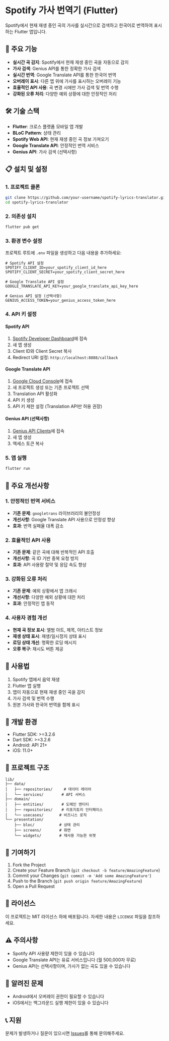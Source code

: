 # Spotify 가사 번역기 (Flutter)

Spotify에서 현재 재생 중인 곡의 가사를 실시간으로 검색하고 한국어로 번역하여 표시하는 Flutter 앱입니다.

## 🚀 주요 기능

- **실시간 곡 감지**: Spotify에서 현재 재생 중인 곡을 자동으로 감지
- **가사 검색**: Genius API를 통한 정확한 가사 검색
- **실시간 번역**: Google Translate API를 통한 한국어 번역
- **오버레이 표시**: 다른 앱 위에 가사를 표시하는 오버레이 기능
- **효율적인 API 사용**: 곡 변경 시에만 가사 검색 및 번역 수행
- **강화된 오류 처리**: 다양한 예외 상황에 대한 안정적인 처리

## 🛠️ 기술 스택

- **Flutter**: 크로스 플랫폼 모바일 앱 개발
- **BLoC Pattern**: 상태 관리
- **Spotify Web API**: 현재 재생 중인 곡 정보 가져오기
- **Google Translate API**: 안정적인 번역 서비스
- **Genius API**: 가사 검색 (선택사항)

## 📋 설치 및 설정

### 1. 프로젝트 클론
```bash
git clone https://github.com/your-username/spotify-lyrics-translator.git
cd spotify-lyrics-translator
```

### 2. 의존성 설치
```bash
flutter pub get
```

### 3. 환경 변수 설정

프로젝트 루트에 `.env` 파일을 생성하고 다음 내용을 추가하세요:

```env
# Spotify API 설정
SPOTIFY_CLIENT_ID=your_spotify_client_id_here
SPOTIFY_CLIENT_SECRET=your_spotify_client_secret_here

# Google Translate API 설정
GOOGLE_TRANSLATE_API_KEY=your_google_translate_api_key_here

# Genius API 설정 (선택사항)
GENIUS_ACCESS_TOKEN=your_genius_access_token_here
```

### 4. API 키 설정

#### Spotify API
1. [Spotify Developer Dashboard](https://developer.spotify.com/dashboard)에 접속
2. 새 앱 생성
3. Client ID와 Client Secret 복사
4. Redirect URI 설정: `http://localhost:8888/callback`

#### Google Translate API
1. [Google Cloud Console](https://console.cloud.google.com/)에 접속
2. 새 프로젝트 생성 또는 기존 프로젝트 선택
3. Translation API 활성화
4. API 키 생성
5. API 키 제한 설정 (Translation API만 허용 권장)

#### Genius API (선택사항)
1. [Genius API Clients](https://genius.com/api-clients)에 접속
2. 새 앱 생성
3. 액세스 토큰 복사

### 5. 앱 실행
```bash
flutter run
```

## 🎯 주요 개선사항

### 1. 안정적인 번역 서비스
- **기존 문제**: `googletrans` 라이브러리의 불안정성
- **개선사항**: Google Translate API 사용으로 안정성 향상
- **효과**: 번역 실패율 대폭 감소

### 2. 효율적인 API 사용
- **기존 문제**: 같은 곡에 대해 반복적인 API 호출
- **개선사항**: 곡 ID 기반 중복 요청 방지
- **효과**: API 사용량 절약 및 응답 속도 향상

### 3. 강화된 오류 처리
- **기존 문제**: 예외 상황에서 앱 크래시
- **개선사항**: 다양한 예외 상황에 대한 처리
- **효과**: 안정적인 앱 동작

### 4. 사용자 경험 개선
- **현재 곡 정보 표시**: 앨범 아트, 제목, 아티스트 정보
- **재생 상태 표시**: 재생/일시정지 상태 표시
- **로딩 상태 개선**: 명확한 로딩 메시지
- **오류 복구**: 재시도 버튼 제공

## 📱 사용법

1. Spotify 앱에서 음악 재생
2. Flutter 앱 실행
3. 앱이 자동으로 현재 재생 중인 곡을 감지
4. 가사 검색 및 번역 수행
5. 원본 가사와 한국어 번역을 함께 표시

## 🔧 개발 환경

- Flutter SDK: >=3.2.6
- Dart SDK: >=3.2.6
- Android: API 21+
- iOS: 11.0+

## 📁 프로젝트 구조

```
lib/
├── data/
│   ├── repositories/     # 데이터 레이어
│   └── services/        # API 서비스
├── domain/
│   ├── entities/        # 도메인 엔티티
│   ├── repositories/    # 리포지토리 인터페이스
│   └── usecases/       # 비즈니스 로직
└── presentation/
    ├── bloc/           # 상태 관리
    ├── screens/        # 화면
    └── widgets/        # 재사용 가능한 위젯
```

## 🤝 기여하기

1. Fork the Project
2. Create your Feature Branch (`git checkout -b feature/AmazingFeature`)
3. Commit your Changes (`git commit -m 'Add some AmazingFeature'`)
4. Push to the Branch (`git push origin feature/AmazingFeature`)
5. Open a Pull Request

## 📄 라이선스

이 프로젝트는 MIT 라이선스 하에 배포됩니다. 자세한 내용은 `LICENSE` 파일을 참조하세요.

## ⚠️ 주의사항

- Spotify API 사용량 제한이 있을 수 있습니다
- Google Translate API는 유료 서비스입니다 (월 500,000자 무료)
- Genius API는 선택사항이며, 가사가 없는 곡도 있을 수 있습니다

## 🐛 알려진 문제

- Android에서 오버레이 권한이 필요할 수 있습니다
- iOS에서는 백그라운드 실행 제한이 있을 수 있습니다

## 📞 지원

문제가 발생하거나 질문이 있으시면 [Issues](https://github.com/your-username/spotify-lyrics-translator/issues)를 통해 문의해주세요.
